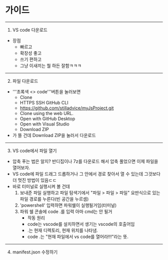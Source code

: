 가이드
=============
-------------
1. VS code 다운로드
* 장점
    * 빠르고
    * 확장성 좋고
    * 쓰기 편하고
    * 그냥 이새끼는 뭘 하든 잘함ㅋㅋㅋ

-------------
2. 파일 다운로드
* '''초록색 <> code'''버튼을 눌러보면 
    * Clone
    * HTTPS SSH GitHub CLI
    * https://github.com/stilladvice/myJsProject.git 
    * Clone using the web URL.
    * Open with GitHub Desktop
    * Open with Visual Studio
    * Download ZIP
* 가 뜰 건데 Download ZIP을 눌러서 다운로드

-------------
3.  VS code에서 파일 열기
* 압축 푸는 법은 알지? 반디집이나 7z를 다운로드 해서 압축 풀었으면 이제 파일을 열어보자.
* VS code에 파일 드래그 드롭하거나 그 안에서 경로 찾아서 열 수 있는데 그것보다 더 멋진 방법이 있음ㄷㄷ
* 바로 터미널로 실행시켜 볼 건데
    1. 보내준 파일 실행하고 파일 탐색기에서 "파일 > 파일 > 파일" 요딴식으로 있는 파일 경로를 누른다(빈 공간을 누르셈)
    2. 'powershell' 입력하면 파워쉘이 실행될거임(터미널)
    3. 파워 쉘 콘솔에 code .를 입력 아마 cmd는 안 될거
        * 작동 원리
        * code는 vscode를 설치하면서 생기는 vscode의 호출어임
        * .는 현재 디렉토리, 현재 위치를 나타냄.
        * code .는 "현재 파일에서 vs code를 열어라!!!"라는 뜻.

-------------
4. manifest.json 수정하기


